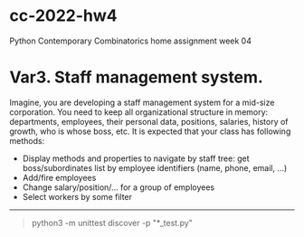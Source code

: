 # cc-2022-hw4
Python Contemporary Combinatorics home assignment week 04

# Var3. Staff management system.
Imagine, you are developing a staff management system for a mid-size corporation.
You need to keep all organizational structure in memory: departments, employees,
their personal data, positions, salaries, history of growth, who is whose boss, etc.
It is expected that your class has following methods:
* Display methods and properties to navigate by staff tree: get boss/subordinates list by employee identifiers (name, phone, email, ...)
* Add/fire employees
* Change salary/position/... for a group of employees
* Select workers by some filter

---
> python3 -m unittest discover -p "*_test.py"
